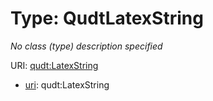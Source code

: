 # Type: QudtLatexString




_No class (type) description specified_



URI: [qudt:LatexString](http://qudt.org/schema/qudt/LatexString)


* [uri](https://w3id.org/linkml/uri): qudt:LatexString










